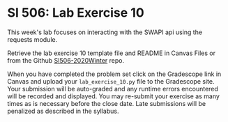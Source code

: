 # SI 506: Lab Exercise 10

This week's lab focuses on interacting with the SWAPI api using the requests module.

Retrieve the lab exercise 10 template file and README in Canvas Files or from the Github
[SI506-2020Winter](https://github.com/umsi-arwhyte/SI506-2020Winter/tree/master/code/lab_exercise_10)
repo.

When you have completed the problem set click on the Gradescope link in Canvas and upload your
`lab_exercise_10.py` file to the Gradescope site.  Your submission will be auto-graded and any runtime
errors encountered will be recorded and displayed.  You may re-submit your exercise as many
times as is necessary before the close date.  Late submissions will be penalized as described
in the syllabus.
